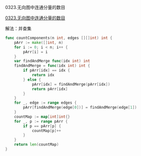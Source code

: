 0323.无向图中连通分量的数目

[0323.无向图中连通分量的数目](https://leetcode.cn/problems/number-of-connected-components-in-an-undirected-graph/)



解法：并查集



```go
func countComponents(n int, edges [][]int) int {
	pArr := make([]int, n)
	for i := 0; i < n; i++ {
		pArr[i] = i
	}
	var findAndMerge func(idx int) int
	findAndMerge = func(idx int) int {
		if pArr[idx] == idx {
			return idx
		} else {
			pArr[idx] = findAndMerge(pArr[idx])
			return pArr[idx]
		}
	}
	for _, edge := range edges {
		pArr[findAndMerge(edge[0])] = findAndMerge(edge[1])
	}
	countMap := map[int]int{}
	for _, p := range pArr {
		if p == pArr[p] {
			countMap[p]++
		}
	}
	return len(countMap)
}
```
